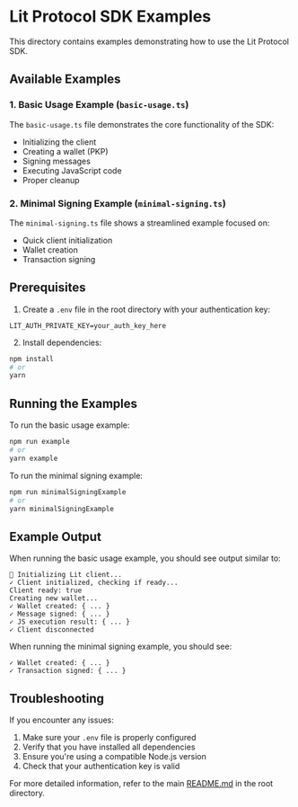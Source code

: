 # Lit Protocol SDK Examples

This directory contains examples demonstrating how to use the Lit Protocol SDK.

## Available Examples

### 1. Basic Usage Example (`basic-usage.ts`)

The `basic-usage.ts` file demonstrates the core functionality of the SDK:

- Initializing the client
- Creating a wallet (PKP)
- Signing messages
- Executing JavaScript code
- Proper cleanup

### 2. Minimal Signing Example (`minimal-signing.ts`)

The `minimal-signing.ts` file shows a streamlined example focused on:

- Quick client initialization
- Wallet creation
- Transaction signing

## Prerequisites

1. Create a `.env` file in the root directory with your authentication key:

```env
LIT_AUTH_PRIVATE_KEY=your_auth_key_here
```

2. Install dependencies:

```bash
npm install
# or
yarn
```

## Running the Examples

To run the basic usage example:

```bash
npm run example
# or
yarn example
```

To run the minimal signing example:

```bash
npm run minimalSigningExample
# or
yarn minimalSigningExample
```

## Example Output

When running the basic usage example, you should see output similar to:

```
🚀 Initializing Lit client...
✓ Client initialized, checking if ready...
Client ready: true
Creating new wallet...
✓ Wallet created: { ... }
✓ Message signed: { ... }
✓ JS execution result: { ... }
✓ Client disconnected
```

When running the minimal signing example, you should see:

```
✓ Wallet created: { ... }
✓ Transaction signed: { ... }
```

## Troubleshooting

If you encounter any issues:

1. Make sure your `.env` file is properly configured
2. Verify that you have installed all dependencies
3. Ensure you're using a compatible Node.js version
4. Check that your authentication key is valid

For more detailed information, refer to the main [README.md](../README.md) in the root directory.

